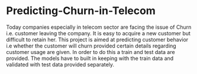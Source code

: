 # Predicting-Churn-in-Telecom
Today companies especially in telecom sector are facing the issue of Churn i.e. customer leaving the company. It is easy to acquire a new customer but difficult to retain her. This project is aimed at predicting customer behavior i.e whether the customer will churn provided certain details regarding customer usage are given. In order to do this a train and test data are provided. The models have to built in keeping with the train data and validated with test data provided separately. 

